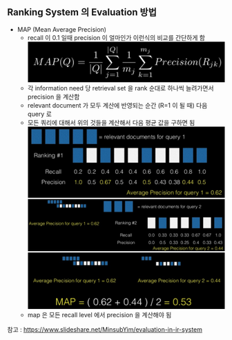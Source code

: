 ## Ranking System 의 Evaluation 방법
* MAP (Mean Average Precision)
	* recall 이 0.1 일때 precision 이 얼마인가 이런식의 비교를 간단하게 함
	![MAP](images/Map_1.png "map")
	* 각 information need 당 retrieval set 을 rank 순대로 하나씩 늘려가면서 precision 을 계산함
	* relevant document 가 모두 계산에 반영되는 순간 (R=1 이 될 때) 다음 query 로
	* 모든 쿼리에 대해서 위의 것들을 계산해서 다음 평균 값을 구하면 됨
	![MAP](images/Map_2.png "map")
	![MAP](images/Map_3.png "map")
	![MAP](images/Map_4.png "map")
	* map 은 모든 recall level 에서 precision 을 계산해야 됨


참고 : https://www.slideshare.net/MinsubYim/evaluation-in-ir-system
